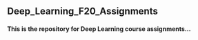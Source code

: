 ## Deep_Learning_F20_Assignments
#### This is the repository for Deep Learning course assignments...

